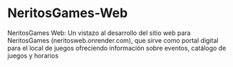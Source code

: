 # NeritosGames-Web
NeritosGames Web: Un vistazo al desarrollo del sitio web para NeritosGames (neritosweb.onrender.com), que sirve como portal digital para el local de juegos ofreciendo información sobre eventos, catálogo de juegos y horarios

